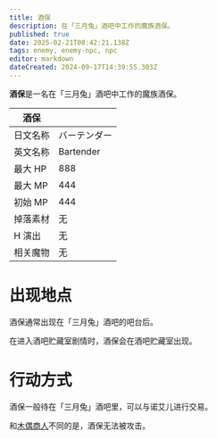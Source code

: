 ```yaml
---
title: 酒保
description: 在「三月兔」酒吧中工作的魔族酒保。
published: true
date: 2025-02-21T08:42:21.138Z
tags: enemy, enemy-npc, npc
editor: markdown
dateCreated: 2024-09-17T14:39:55.303Z
---
```


**酒保**是一名在「三月兔」酒吧中工作的魔族酒保。

<!-- 在这里放置图像 -->

| 酒保 ||
| - | - |
| 日文名称 | <span lang="ja">バーテンダー</span> |
| 英文名称 | Bartender |
| 最大 HP | 888 |
| 最大 MP | 444 |
| 初始 MP | 444 |
| 掉落素材 | 无 |
| H 演出 | 无 |
| 相关魔物 | 无 |

# 出现地点

酒保通常出现在「三月兔」酒吧的吧台后。

在进入酒吧贮藏室剧情时，酒保会在酒吧贮藏室出现。

# 行动方式

酒保一般待在「三月兔」酒吧里，可以与诺艾儿进行交易。

和[木偶商人](/zh/enemy/puppet-npc)不同的是，酒保无法被攻击。